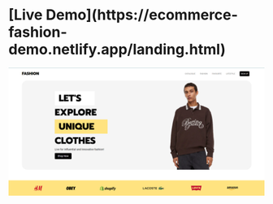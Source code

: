 <h1>[Live Demo](https://ecommerce-fashion-demo.netlify.app/landing.html)</h1>


![website preview](/assets/preview.png "Site Preview")
